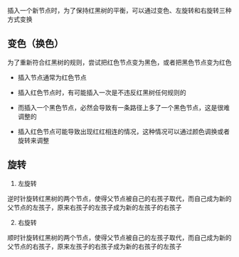 插入一个新节点时，为了保持红黑树的平衡，可以通过变色、左旋转和右旋转三种方式变换

## 变色（换色）

为了重新符合红黑树的规则，尝试把红色节点变为黑色，或者把黑色节点变为红色

- 插入节点通常为红色节点

- 插入红色节点时，有可能插入一次是不违反红黑树任何规则的

- 而插入一个黑色节点，必然会导致有一条路径上多了一个黑色节点，这是很难调整的

- 插入红色节点可能导致出现红红相连的情况，这种情况可以通过颜色调换或者旋转来调整

## 旋转

1. 左旋转

逆时针旋转红黑树的两个节点，使得父节点被自己的右孩子取代，而自己成为新的父节点的左孩子，原来右孩子的左孩子成为新的左孩子的右孩子

2. 右旋转

顺时针旋转红黑树的两个节点，使得父节点被自己的左孩子取代，而自己成为新的父节点的右孩子，原来左孩子的右孩子成为新的右孩子的左孩子
